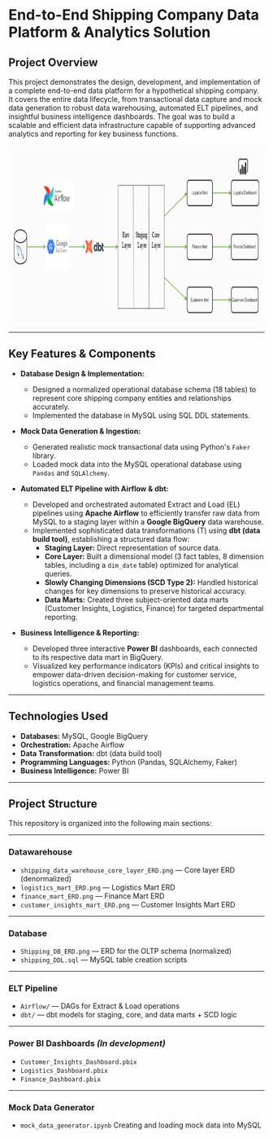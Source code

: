 # End-to-End Shipping Company Data Platform & Analytics Solution

## Project Overview

This project demonstrates the design, development, and implementation of a complete end-to-end data platform for a hypothetical shipping company. It covers the entire data lifecycle, from transactional data capture and mock data generation to robust data warehousing, automated ELT pipelines, and insightful business intelligence dashboards. The goal was to build a scalable and efficient data infrastructure capable of supporting advanced analytics and reporting for key business functions.

<img src="ELT Pipeline.png" alt="ELT Pipeline" height="350" width="1000"/>

---

## Key Features & Components

* **Database Design & Implementation:**
    * Designed a normalized operational database schema (18 tables) to represent core shipping company entities and relationships accurately.
    * Implemented the database in MySQL using SQL DDL statements.  
      
* **Mock Data Generation & Ingestion:**
    * Generated realistic mock transactional data using Python's `Faker` library.
    * Loaded mock data into the MySQL operational database using `Pandas` and `SQLAlchemy`.  
      
* **Automated ELT Pipeline with Airflow & dbt:**
    * Developed and orchestrated automated Extract and Load (EL) pipelines using **Apache Airflow** to efficiently transfer raw data from MySQL to a staging layer within a **Google BigQuery** data warehouse.
    * Implemented sophisticated data transformations (T) using **dbt (data build tool)**, establishing a structured data flow:
        * **Staging Layer:** Direct representation of source data.
        * **Core Layer:** Built a dimensional model (3 fact tables, 8 dimension tables, including a `dim_date` table) optimized for analytical queries.
        * **Slowly Changing Dimensions (SCD Type 2):** Handled historical changes for key dimensions to preserve historical accuracy.
        * **Data Marts:** Created three subject-oriented data marts (Customer Insights, Logistics, Finance) for targeted departmental reporting.  
          
* **Business Intelligence & Reporting:**
    * Developed three interactive **Power BI** dashboards, each connected to its respective data mart in BigQuery.
    * Visualized key performance indicators (KPIs) and critical insights to empower data-driven decision-making for customer service, logistics operations, and financial management teams.

---

## Technologies Used

* **Databases:** MySQL, Google BigQuery
* **Orchestration:** Apache Airflow
* **Data Transformation:** dbt (data build tool)
* **Programming Languages:** Python (Pandas, SQLAlchemy, Faker)
* **Business Intelligence:** Power BI

---

## Project Structure

This repository is organized into the following main sections:

---

### Datawarehouse
  - `shipping_data_warehouse_core_layer_ERD.png` — Core layer ERD (denormalized)
  - `logistics_mart_ERD.png` — Logistics Mart ERD
  - `finance_mart_ERD.png` — Finance Mart ERD
  - `customer_insights_mart_ERD.png` — Customer Insights Mart ERD

---

### Database
  - `Shipping_DB_ERD.png` — ERD for the OLTP schema (normalized)
  - `shipping_DDL.sql` — MySQL table creation scripts

---

### ELT Pipeline
- `Airflow/` — DAGs for Extract & Load operations
- `dbt/` — dbt models for staging, core, and data marts + SCD logic

---

### Power BI Dashboards *(In development)*
- `Customer_Insights_Dashboard.pbix`
- `Logistics_Dashboard.pbix`
- `Finance_Dashboard.pbix`

---

### Mock Data Generator
- `mock_data_generator.ipynb` Creating and loading mock data into MySQL

